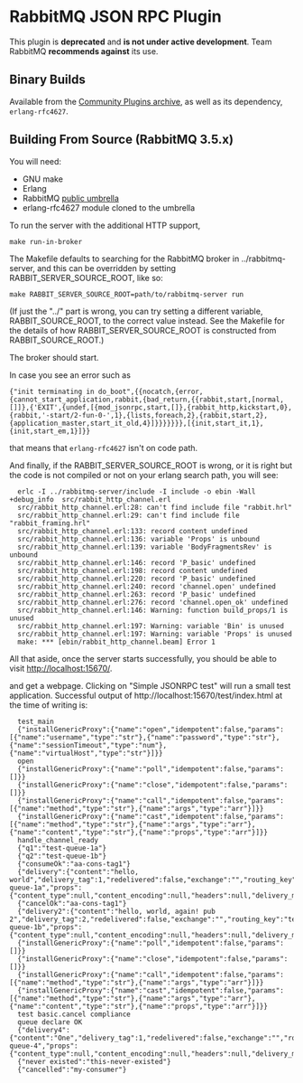 # RabbitMQ JSON RPC Plugin

This plugin is **deprecated** and **is not under active development**. Team RabbitMQ **recommends
against** its use.

## Binary Builds

Available from the [Community Plugins archive](http://www.rabbitmq.com/community-plugins/),
as well as its dependency, `erlang-rfc4627`.

## Building From Source (RabbitMQ 3.5.x)

You will need:

 * GNU make
 * Erlang
 * RabbitMQ [public umbrella](https://github.com/rabbitmq/rabbitmq-public-umbrella/tree/rabbitmq_v3_5_7)
 * erlang-rfc4627 module cloned to the umbrella

To run the server with the additional HTTP support,

    make run-in-broker

The Makefile defaults to searching for the RabbitMQ broker in
../rabbitmq-server, and this can be overridden by setting
RABBIT_SERVER_SOURCE_ROOT, like so:
    
    make RABBIT_SERVER_SOURCE_ROOT=path/to/rabbitmq-server run

(If just the "../" part is wrong, you can try setting a different
variable, RABBIT_SOURCE_ROOT, to the correct value instead. See the
Makefile for the details of how RABBIT_SERVER_SOURCE_ROOT is
constructed from RABBIT_SOURCE_ROOT.)

The broker should start.

In case you see an error such as

```
{"init terminating in do_boot",{{nocatch,{error,{cannot_start_application,rabbit,{bad_return,{{rabbit,start,[normal,[]]},{'EXIT',{undef,[{mod_jsonrpc,start,[]},{rabbit_http,kickstart,0},{rabbit,'-start/2-fun-0-',1},{lists,foreach,2},{rabbit,start,2},{application_master,start_it_old,4}]}}}}}}},[{init,start_it,1},{init,start_em,1}]}}
```

that means that `erlang-rfc4627` isn't on code path.

And finally, if the RABBIT_SERVER_SOURCE_ROOT is wrong, or it is right
but the code is not compiled or not on your erlang search path, you
will see:

```
  erlc -I ../rabbitmq-server/include -I include -o ebin -Wall +debug_info  src/rabbit_http_channel.erl
  src/rabbit_http_channel.erl:28: can't find include file "rabbit.hrl"
  src/rabbit_http_channel.erl:29: can't find include file "rabbit_framing.hrl"
  src/rabbit_http_channel.erl:133: record content undefined
  src/rabbit_http_channel.erl:136: variable 'Props' is unbound
  src/rabbit_http_channel.erl:139: variable 'BodyFragmentsRev' is unbound
  src/rabbit_http_channel.erl:146: record 'P_basic' undefined
  src/rabbit_http_channel.erl:198: record content undefined
  src/rabbit_http_channel.erl:220: record 'P_basic' undefined
  src/rabbit_http_channel.erl:240: record 'channel.open' undefined
  src/rabbit_http_channel.erl:263: record 'P_basic' undefined
  src/rabbit_http_channel.erl:276: record 'channel.open_ok' undefined
  src/rabbit_http_channel.erl:146: Warning: function build_props/1 is unused
  src/rabbit_http_channel.erl:197: Warning: variable 'Bin' is unused
  src/rabbit_http_channel.erl:197: Warning: variable 'Props' is unused
  make: *** [ebin/rabbit_http_channel.beam] Error 1
```

All that aside, once the server starts successfully, you should be
able to visit [http://localhost:15670/](http://localhost:15670/).

and get a webpage. Clicking on "Simple JSONRPC test" will run a small
test application. Successful output of http://localhost:15670/test/index.html
at the time of writing is:

```
  test_main
  {"installGenericProxy":{"name":"open","idempotent":false,"params":[{"name":"username","type":"str"},{"name":"password","type":"str"},{"name":"sessionTimeout","type":"num"},{"name":"virtualHost","type":"str"}]}}
  open
  {"installGenericProxy":{"name":"poll","idempotent":false,"params":[]}}
  {"installGenericProxy":{"name":"close","idempotent":false,"params":[]}}
  {"installGenericProxy":{"name":"call","idempotent":false,"params":[{"name":"method","type":"str"},{"name":"args","type":"arr"}]}}
  {"installGenericProxy":{"name":"cast","idempotent":false,"params":[{"name":"method","type":"str"},{"name":"args","type":"arr"},{"name":"content","type":"str"},{"name":"props","type":"arr"}]}}
  handle_channel_ready
  {"q1":"test-queue-1a"}
  {"q2":"test-queue-1b"}
  {"consumeOk":"aa-cons-tag1"}
  {"delivery":{"content":"hello, world","delivery_tag":1,"redelivered":false,"exchange":"","routing_key":"test-queue-1a","props":{"content_type":null,"content_encoding":null,"headers":null,"delivery_mode":null,"priority":null,"correlation_id":null,"reply_to":null,"expiration":null,"message_id":null,"timestamp":null,"type":null,"user_id":null,"app_id":null,"cluster_id":null}}}
  {"cancelOk":"aa-cons-tag1"}
  {"delivery2":{"content":"hello, world, again! pub 2","delivery_tag":2,"redelivered":false,"exchange":"","routing_key":"test-queue-1b","props":{"content_type":null,"content_encoding":null,"headers":null,"delivery_mode":null,"priority":null,"correlation_id":null,"reply_to":"something22","expiration":null,"message_id":null,"timestamp":null,"type":null,"user_id":null,"app_id":null,"cluster_id":null}}}
  {"installGenericProxy":{"name":"poll","idempotent":false,"params":[]}}
  {"installGenericProxy":{"name":"close","idempotent":false,"params":[]}}
  {"installGenericProxy":{"name":"call","idempotent":false,"params":[{"name":"method","type":"str"},{"name":"args","type":"arr"}]}}
  {"installGenericProxy":{"name":"cast","idempotent":false,"params":[{"name":"method","type":"str"},{"name":"args","type":"arr"},{"name":"content","type":"str"},{"name":"props","type":"arr"}]}}
  test basic.cancel compliance
  queue declare OK
  {"delivery4":{"content":"One","delivery_tag":1,"redelivered":false,"exchange":"","routing_key":"test-queue-4","props":{"content_type":null,"content_encoding":null,"headers":null,"delivery_mode":null,"priority":null,"correlation_id":null,"reply_to":null,"expiration":null,"message_id":null,"timestamp":null,"type":null,"user_id":null,"app_id":null,"cluster_id":null}}}
  {"never existed":"this-never-existed"}
  {"cancelled":"my-consumer"}
```

